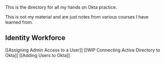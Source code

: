 This is the directory for all my hands on Okta practice.

This is not my material and are just notes from various courses I have learned from.
## Identity Workforce
[[Assigning Admin Access to a User]]
[[WIP Connecting Active Directory to Okta]]
[[Adding Users to Okta]]
